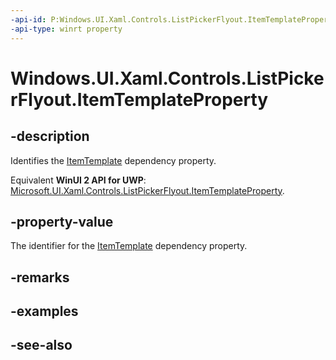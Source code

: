 ```yaml
---
-api-id: P:Windows.UI.Xaml.Controls.ListPickerFlyout.ItemTemplateProperty
-api-type: winrt property
---
```


<!-- Property syntax
public Windows.UI.Xaml.DependencyProperty ItemTemplateProperty { get; }
-->

# Windows.UI.Xaml.Controls.ListPickerFlyout.ItemTemplateProperty

## -description
Identifies the [ItemTemplate](listpickerflyout_itemtemplate.md) dependency property.

Equivalent **WinUI 2 API for UWP**: [Microsoft.UI.Xaml.Controls.ListPickerFlyout.ItemTemplateProperty](/windows/winui/api/microsoft.ui.xaml.controls.listpickerflyout.itemtemplateproperty).

## -property-value
The identifier for the [ItemTemplate](listpickerflyout_itemtemplate.md) dependency property.

## -remarks

## -examples

## -see-also
